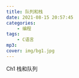 ```yaml
---
title: 队列和栈
date: 2021-08-15 20:57:45
categories: 
    - 编程
tags: 
    - C语言
mp3: 
cover: img/bg1.jpg
---
```


Ch1 栈和队列


